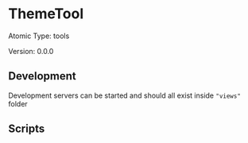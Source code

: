# ThemeTool

Atomic Type: tools

Version: 0.0.0

## Development

Development servers can be started and should all exist inside `"views"` folder

## Scripts
